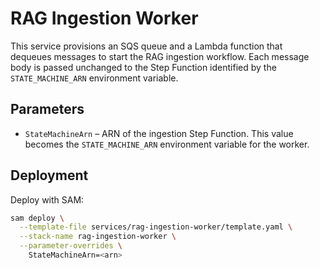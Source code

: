 # RAG Ingestion Worker

This service provisions an SQS queue and a Lambda function that dequeues
messages to start the RAG ingestion workflow. Each message body is passed
unchanged to the Step Function identified by the ``STATE_MACHINE_ARN``
environment variable.

## Parameters

- ``StateMachineArn`` – ARN of the ingestion Step Function. This value becomes
the ``STATE_MACHINE_ARN`` environment variable for the worker.

## Deployment

Deploy with SAM:

```bash
sam deploy \
  --template-file services/rag-ingestion-worker/template.yaml \
  --stack-name rag-ingestion-worker \
  --parameter-overrides \
    StateMachineArn=<arn>
```
